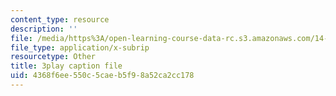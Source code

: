 ```yaml
---
content_type: resource
description: ''
file: /media/https%3A/open-learning-course-data-rc.s3.amazonaws.com/14-01sc-principles-of-microeconomics-fall-2011/4368f6ee550c5caeb5f98a52ca2cc178_xqmb6D2CpRc.vtt
file_type: application/x-subrip
resourcetype: Other
title: 3play caption file
uid: 4368f6ee-550c-5cae-b5f9-8a52ca2cc178
---
```

